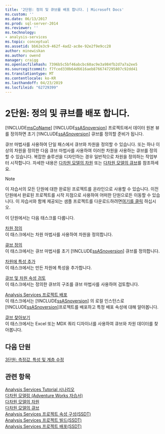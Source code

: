 ```yaml
---
title: '2단원: 정의 및 큐브를 배포 합니다. | Microsoft Docs'
ms.custom: ''
ms.date: 06/13/2017
ms.prod: sql-server-2014
ms.reviewer: ''
ms.technology:
- analysis-services
ms.topic: conceptual
ms.assetid: bb62e3c9-462f-4ad2-ac8e-92e2f9e9cc28
author: minewiskan
ms.author: owend
manager: craigg
ms.openlocfilehash: 7396b5c5bf46abcbc60ac9e3a984fb2d7a7a2ee5
ms.sourcegitcommit: f7fced330b64d6616aeb8766747295807c92dd41
ms.translationtype: MT
ms.contentlocale: ko-KR
ms.lasthandoff: 04/23/2019
ms.locfileid: "62729399"
---
```

# <a name="lesson-2-defining-and-deploying-a-cube"></a>2단원: 정의 및 큐브를 배포 합니다.
   [!INCLUDE[msCoName](../includes/msconame-md.md)] [!INCLUDE[ssASnoversion](../includes/ssasnoversion-md.md)] 프로젝트에서 데이터 원본 뷰를 정의하면 초기 [!INCLUDE[ssASnoversion](../includes/ssasnoversion-md.md)] 큐브를 정의할 준비가 됩니다.  
  
 큐브 마법사를 사용하여 단일 패스에서 큐브와 차원을 정의할 수 있습니다. 또는 하나 이상의 차원을 정의한 다음 큐브 마법사를 사용하여 이러한 차원을 사용하는 큐브를 정의할 수 있습니다. 복잡한 솔루션을 디자인하는 경우 일반적으로 차원을 정의하는 작업부터 시작합니다. 자세한 내용은 [다차원 모델의 차원](multidimensional-models/dimensions-in-multidimensional-models.md) 또는 [다차원 모델의 큐브](multidimensional-models/cubes-in-multidimensional-models.md)를 참조하세요.  
  
> [!NOTE]  
>  이 자습서의 모든 단원에 대한 완료된 프로젝트를 온라인으로 사용할 수 있습니다. 이전 단원에서 완료된 프로젝트를 시작 지점으로 사용하여 어떠한 단원으로든 이동할 수 있습니다. 이 자습서와 함께 제공되는 샘플 프로젝트를 다운로드하려면[여기를 클릭](https://go.microsoft.com/fwlink/?LinkID=221866) 하십시오.  
  
 이 단원에서는 다음 태스크를 다룹니다.  
  
 [차원 정의](lesson-2-1-defining-a-dimension.md)  
 이 태스크에서는 차원 마법사를 사용하여 차원을 정의합니다.  
  
 [큐브 정의](lesson-2-2-defining-a-cube.md)  
 이 태스크에서는 큐브 마법사를 초기 [!INCLUDE[ssASnoversion](../includes/ssasnoversion-md.md)] 큐브를 정의합니다.  
  
 [차원에 특성 추가](lesson-2-3-adding-attributes-to-dimensions.md)  
 이 태스크에서는 만든 차원에 특성을 추가합니다.  
  
 [큐브 및 차원 속성 검토](lesson-2-4-reviewing-cube-and-dimension-properties.md)  
 이 태스크에서는 정의한 큐브의 구조를 큐브 마법사를 사용하여 검토합니다.  
  
 [Analysis Services 프로젝트 배포](lesson-2-5-deploying-an-analysis-services-project.md)  
 이 태스크에서는 [!INCLUDE[ssASnoversion](../includes/ssasnoversion-md.md)] 의 로컬 인스턴스로 [!INCLUDE[ssASnoversion](../includes/ssasnoversion-md.md)]프로젝트를 배포하고 특정 배포 속성에 대해 알아봅니다.  
  
 [큐브 찾아보기](lesson-2-6-browsing-the-cube.md)  
 이 태스크에서는 Excel 또는 MDX 쿼리 디자이너를 사용하여 큐브와 차원 데이터를 찾아봅니다.  
  
## <a name="next-lesson"></a>다음 단원  
 [3단원: 측정값, 특성 및 계층 수정](lesson-3-modifying-measures-attributes-and-hierarchies.md)  
  
## <a name="see-also"></a>관련 항목  
 [Analysis Services Tutorial 시나리오](analysis-services-tutorial-scenario.md)   
 [다차원 모델링 &#40;Adventure Works 자습서&#41;](multidimensional-modeling-adventure-works-tutorial.md)   
 [다차원 모델의 차원](multidimensional-models/dimensions-in-multidimensional-models.md)   
 [다차원 모델의 큐브](multidimensional-models/cubes-in-multidimensional-models.md)   
 [Analysis Services 프로젝트 속성 구성&#40;SSDT&#41;](multidimensional-models/configure-analysis-services-project-properties-ssdt.md)   
 [Analysis Services 프로젝트 빌드&#40;SSDT&#41;](multidimensional-models/build-analysis-services-projects-ssdt.md)   
 [Analysis Services 프로젝트 배포&#40;SSDT&#41;](multidimensional-models/deploy-analysis-services-projects-ssdt.md)  
  
  
